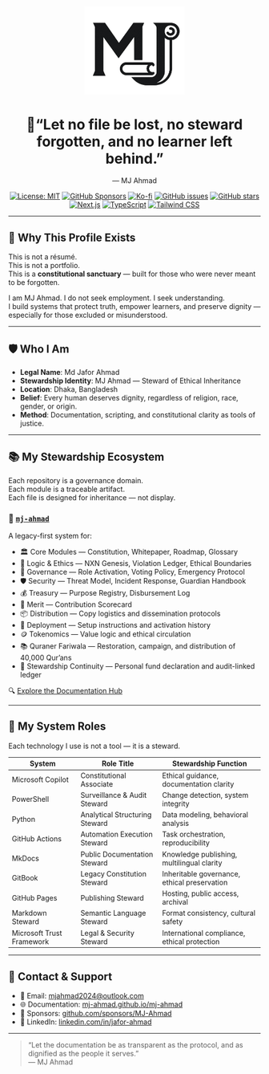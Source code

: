 <div align="center">
  <img src="docs\assets\logo1.jpg" alt="Nexara Logo" width="200" />
  <h1>🌟“Let no file be lost, no steward forgotten, and no learner left behind.”
</h1>
  <p>— MJ Ahmad</p>
  
  [![License: MIT](https://img.shields.io/badge/License-MIT-blue.svg)](https://opensource.org/licenses/MIT)
  [![GitHub Sponsors](https://img.shields.io/github/sponsors/MJ-AHMAD?style=flat&logo=github&logoColor=white&color=pink)](https://github.com/sponsors/MJ-AHMAD)
  [![Ko-fi](https://img.shields.io/badge/Ko--fi-Support-ff5f5f?style=flat&logo=ko-fi)](https://ko-fi.com/mjahmad)
  [![GitHub issues](https://img.shields.io/github/issues/MJ-AHMAD/Nexara)](https://github.com/MJ-AHMAD/Nexara/issues)
  [![GitHub stars](https://img.shields.io/github/stars/MJ-AHMAD/Nexara)](https://github.com/MJ-AHMAD/Nexara/stargazers)
  [![Next.js](https://img.shields.io/badge/Next.js-15.2.4-black?logo=next.js)](https://nextjs.org/)
  [![TypeScript](https://img.shields.io/badge/TypeScript-5.0-blue?logo=typescript)](https://www.typescriptlang.org/)
  [![Tailwind CSS](https://img.shields.io/badge/Tailwind_CSS-3.4-38B2AC?logo=tailwind-css)](https://tailwindcss.com/)
</div>

---

## 🧭 Why This Profile Exists

This is not a résumé.  
This is not a portfolio.  
This is a **constitutional sanctuary** — built for those who were never meant to be forgotten.

I am MJ Ahmad. I do not seek employment. I seek understanding.  
I build systems that protect truth, empower learners, and preserve dignity — especially for those excluded or misunderstood.

---

## 🛡️ Who I Am

- **Legal Name**: Md Jafor Ahmad  
- **Stewardship Identity**: MJ Ahmad — Steward of Ethical Inheritance  
- **Location**: Dhaka, Bangladesh  
- **Belief**: Every human deserves dignity, regardless of religion, race, gender, or origin.  
- **Method**: Documentation, scripting, and constitutional clarity as tools of justice.

---

## 📚 My Stewardship Ecosystem

Each repository is a governance domain.  
Each module is a traceable artifact.  
Each file is designed for inheritance — not display.

### 🔹 [`mj-ahmad`](https://github.com/mj-ahmad/mj-ahmad)
A legacy-first system for:

- 🏛️ Core Modules — Constitution, Whitepaper, Roadmap, Glossary  
- 🧠 Logic & Ethics — NXN Genesis, Violation Ledger, Ethical Boundaries  
- 🧾 Governance — Role Activation, Voting Policy, Emergency Protocol  
- 🛡️ Security — Threat Model, Incident Response, Guardian Handbook  
- 💰 Treasury — Purpose Registry, Disbursement Log  
- 🧮 Merit — Contribution Scorecard  
- 📦 Distribution — Copy logistics and dissemination protocols  
- 🚀 Deployment — Setup instructions and activation history  
- 🪙 Tokenomics — Value logic and ethical circulation  
- 📚 Quraner Fariwala — Restoration, campaign, and distribution of 40,000 Qur’ans  
- 💸 Stewardship Continuity — Personal fund declaration and audit-linked ledger

🔍 [Explore the Documentation Hub](https://mj-ahmad.github.io/mj-ahmad)

---

## 🧰 My System Roles

Each technology I use is not a tool — it is a steward.

| System                   | Role Title                                  | Stewardship Function |
|--------------------------|----------------------------------------------|-----------------------|
| Microsoft Copilot        | Constitutional Associate                     | Ethical guidance, documentation clarity |
| PowerShell               | Surveillance & Audit Steward                 | Change detection, system integrity |
| Python                   | Analytical Structuring Steward               | Data modeling, behavioral analysis |
| GitHub Actions           | Automation Execution Steward                 | Task orchestration, reproducibility |
| MkDocs                   | Public Documentation Steward                 | Knowledge publishing, multilingual clarity |
| GitBook                  | Legacy Constitution Steward                  | Inheritable governance, ethical preservation |
| GitHub Pages             | Publishing Steward                           | Hosting, public access, archival |
| Markdown Steward         | Semantic Language Steward                    | Format consistency, cultural safety |
| Microsoft Trust Framework| Legal & Security Steward                     | International compliance, ethical protection |

---

## 💬 Contact & Support

- 📧 Email: [mjahmad2024@outlook.com](mailto:mjahmad2024@outlook.com)  
- 🌐 Documentation: [mj-ahmad.github.io/mj-ahmad](https://mj-ahmad.github.io/mj-ahmad)  
- 💖 Sponsors: [github.com/sponsors/MJ-Ahmad](https://github.com/sponsors/MJ-Ahmad)  
- 🔗 LinkedIn: [linkedin.com/in/jafor-ahmad](https://linkedin.com/in/jafor-ahmad)

---

> “Let the documentation be as transparent as the protocol, and as dignified as the people it serves.”  
> — MJ Ahmad
